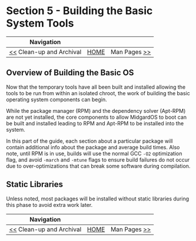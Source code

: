 # Section 5 - Building the Basic System Tools

| Navigation |||
| --- | --- | ---: |
| [<<](../ChrootTempTools/CleanupAndArchival.md) Clean-up and Archival | [HOME](../README.md) | Man Pages [>>](./ManPages.md) |

## Overview of Building the Basic OS

Now that the temporary tools have all been built and installed allowing the tools to be run from within an isolated chroot, the work of building the basic operating system components can begin.

While the package manager (RPM) and the dependency solver (Apt-RPM) are not yet installed, the core components to allow MidgardOS to boot can be built and installed leading to RPM and Apt-RPM to be installed into the system.

In this part of the guide, each section about a particular package will contain additional info about the package and average build times. Also note, until RPM is in use, builds will use the normal GCC `-O2` optimization flag, and avoid `-march` and `-mtune` flags to ensure build failures do not occur due to over-optimizations that can break some software during compilation.

## Static Libraries

Unless noted, most packages will be installed without static libraries during this phase to avoid extra work later.

| Navigation |||
| --- | --- | ---: |
| [<<](../ChrootTempTools/CleanupAndArchival.md) Clean-up and Archival | [HOME](../README.md) | Man Pages [>>](./ManPages.md) |
